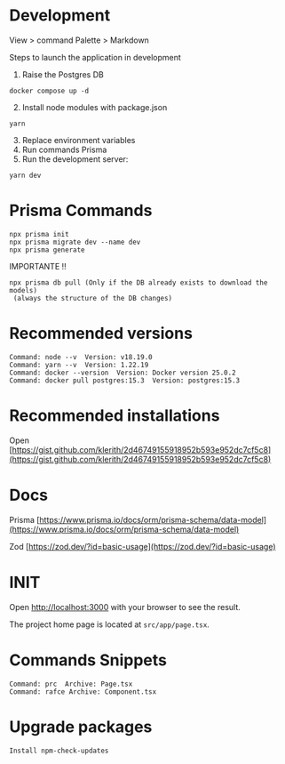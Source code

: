 # Development

View > command Palette > Markdown

Steps to launch the application in development

1. Raise the Postgres DB

```
docker compose up -d
```

2. Install node modules with package.json

```
yarn
```

3. Replace environment variables
4. Run commands Prisma
5. Run the development server:

```
yarn dev
```

# Prisma Commands

```
npx prisma init
npx prisma migrate dev --name dev
npx prisma generate
```

IMPORTANTE !!

```
npx prisma db pull (Only if the DB already exists to download the models)
 (always the structure of the DB changes)
```

# Recommended versions

```
Command: node --v  Version: v18.19.0
Command: yarn --v  Version: 1.22.19
Command: docker --version  Version: Docker version 25.0.2
Command: docker pull postgres:15.3  Version: postgres:15.3
```

# Recommended installations

Open [https://gist.github.com/klerith/2d46749155918952b593e952dc7cf5c8](https://gist.github.com/klerith/2d46749155918952b593e952dc7cf5c8)

# Docs

Prisma [https://www.prisma.io/docs/orm/prisma-schema/data-model](https://www.prisma.io/docs/orm/prisma-schema/data-model)

Zod [https://zod.dev/?id=basic-usage](https://zod.dev/?id=basic-usage)

# INIT

Open [http://localhost:3000](http://localhost:3000) with your browser to see the result.

The project home page is located at `src/app/page.tsx`.

# Commands Snippets

```
Command: prc  Archive: Page.tsx
Command: rafce Archive: Component.tsx
```

# Upgrade packages

```
Install npm-check-updates
```
